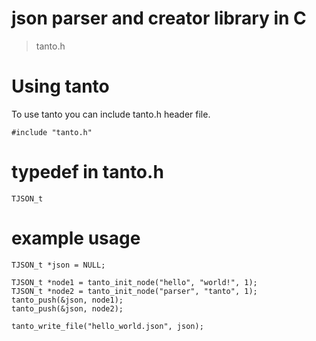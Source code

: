 # json parser and creator library in C

> tanto.h

# Using tanto
To use tanto you can include tanto.h header file.

```
#include "tanto.h"
```

# typedef in tanto.h
```
TJSON_t
```

# example usage
```
TJSON_t *json = NULL;
	
TJSON_t *node1 = tanto_init_node("hello", "world!", 1);
TJSON_t *node2 = tanto_init_node("parser", "tanto", 1);
tanto_push(&json, node1);
tanto_push(&json, node2);

tanto_write_file("hello_world.json", json);
```
